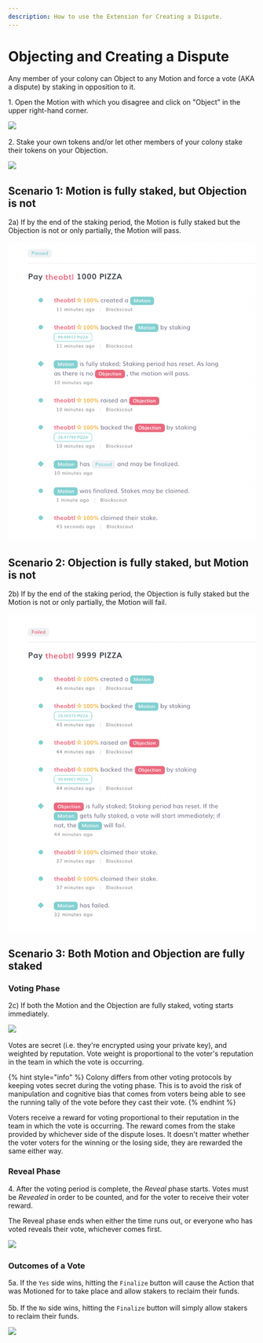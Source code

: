 ```yaml
---
description: How to use the Extension for Creating a Dispute.
---
```


# Objecting and Creating a Dispute

Any member of your colony can Object to any Motion and force a vote (AKA a dispute) by staking in opposition to it.&#x20;

1\. Open the Motion with which you disagree and click on "Object" in the upper right-hand corner.

![](../../assets/C-1-Object.gif)

2\. Stake your own tokens and/or let other members of your colony stake their tokens on your Objection.

![](../../assets/C-2-Stake.gif)

## Scenario 1: Motion is fully staked, but Objection is not

2a) If by the end of the staking period, the Motion is fully staked but the Objection is not or only partially, the Motion will pass.

![](../../assets/C-2a-passes.png)

## Scenario 2: Objection is fully staked, but Motion is not

2b) If by the end of the staking period, the Objection is fully staked but the Motion is not or only partially, the Motion will fail.

![](../../assets/C-2b-fails.png)

## Scenario 3: **Both** Motion and Objection are fully staked

### Voting Phase

2c) If both the Motion and the Objection are fully staked, voting starts immediately.&#x20;

![](../../assets/C-2c-voting-starts.gif)

Votes are secret (i.e. they're encrypted using your private key), and weighted by reputation. Vote weight is proportional to the voter's reputation in the team in which the vote is occurring.

{% hint style="info" %}
Colony differs from other voting protocols by keeping votes secret during the voting phase. This is to avoid the risk of manipulation and cognitive bias that comes from voters being able to see the running tally of the vote before they cast their vote.
{% endhint %}

Voters receive a reward for voting proportional to their reputation in the team in which the vote is occurring. The reward comes from the stake provided by whichever side of the dispute loses. It doesn't matter whether the voter voters for the winning or the losing side, they are rewarded the same either way.

### Reveal Phase

4\. After the voting period is complete, the _Reveal_ phase starts. Votes must be _Revealed_ in order to be counted, and for the voter to receive their voter reward.&#x20;

The Reveal phase ends when either the time runs out, or everyone who has voted reveals their vote, whichever comes first.&#x20;

![](../../assets/C-4-Reveal-votes.gif)

### Outcomes of a Vote

5a. If the `Yes` side wins, hitting the `Finalize` button will cause the Action that was Motioned for to take place and allow stakers to reclaim their funds. \
\
5b. If the `No` side wins, hitting the `Finalize` button will simply allow stakers to reclaim their funds.

![](../../assets/C-5-Finalise.gif)

##
